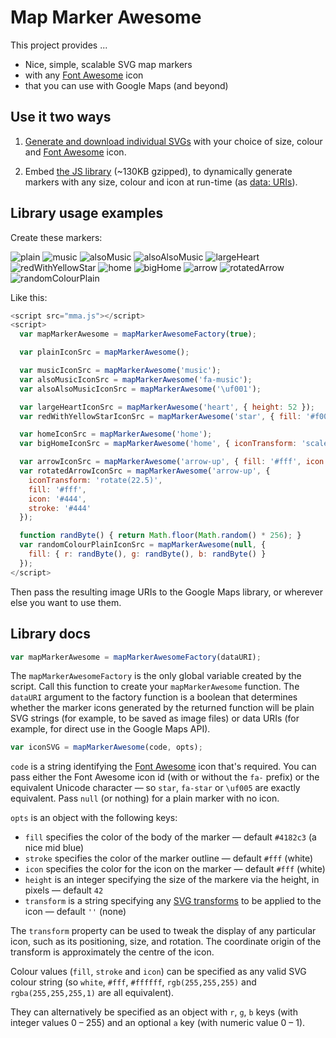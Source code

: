 # Map Marker Awesome

This project provides ...

* Nice, simple, scalable SVG map markers
* with any [Font Awesome](http://fontawesome.io/) icon
* that you can use with Google Maps (and beyond)

## Use it two ways

1. [Generate and download individual SVGs](https://jawj.github.io/MapMarkerAwesome/) with your choice of size, colour and [Font Awesome](http://fontawesome.io/) icon.

2. Embed [the JS library](https://github.com/jawj/MapMarkerAwesome/blob/master/built/mma.js) (~130KB gzipped), to dynamically generate markers with any size, colour and icon at run-time (as [data: URIs](https://en.wikipedia.org/wiki/Data_URI_scheme)).

## Library usage examples

Create these markers:

![plain](https://jawj.github.io/MapMarkerAwesome/examples/plain.svg)
![music](https://jawj.github.io/MapMarkerAwesome/examples/music.svg)
![alsoMusic](https://jawj.github.io/MapMarkerAwesome/examples/alsoMusic.svg)
![alsoAlsoMusic](https://jawj.github.io/MapMarkerAwesome/examples/alsoAlsoMusic.svg)
![largeHeart](https://jawj.github.io/MapMarkerAwesome/examples/largeHeart.svg)
![redWithYellowStar](https://jawj.github.io/MapMarkerAwesome/examples/redWithYellowStar.svg)
![home](https://jawj.github.io/MapMarkerAwesome/examples/home.svg)
![bigHome](https://jawj.github.io/MapMarkerAwesome/examples/bigHome.svg)
![arrow](https://jawj.github.io/MapMarkerAwesome/examples/arrow.svg)
![rotatedArrow](https://jawj.github.io/MapMarkerAwesome/examples/rotatedArrow.svg)
![randomColourPlain](https://jawj.github.io/MapMarkerAwesome/examples/randomColourPlain.svg)

Like this:

```javascript
<script src="mma.js"></script>
<script>
  var mapMarkerAwesome = mapMarkerAwesomeFactory(true);

  var plainIconSrc = mapMarkerAwesome();

  var musicIconSrc = mapMarkerAwesome('music');
  var alsoMusicIconSrc = mapMarkerAwesome('fa-music');
  var alsoAlsoMusicIconSrc = mapMarkerAwesome('\uf001');

  var largeHeartIconSrc = mapMarkerAwesome('heart', { height: 52 });
  var redWithYellowStarIconSrc = mapMarkerAwesome('star', { fill: '#f00', icon: '#ff0' });

  var homeIconSrc = mapMarkerAwesome('home');
  var bigHomeIconSrc = mapMarkerAwesome('home', { iconTransform: 'scale(1.25)' });

  var arrowIconSrc = mapMarkerAwesome('arrow-up', { fill: '#fff', icon: '#444', stroke: '#444' });
  var rotatedArrowIconSrc = mapMarkerAwesome('arrow-up', { 
    iconTransform: 'rotate(22.5)', 
    fill: '#fff', 
    icon: '#444', 
    stroke: '#444'
  });

  function randByte() { return Math.floor(Math.random() * 256); }
  var randomColourPlainIconSrc = mapMarkerAwesome(null, { 
    fill: { r: randByte(), g: randByte(), b: randByte() } 
  });
</script>
```

Then pass the resulting image URIs to the Google Maps library, or wherever else you want to use them.

## Library docs

```javascript
var mapMarkerAwesome = mapMarkerAwesomeFactory(dataURI);
```

The `mapMarkerAwesomeFactory` is the only global variable created by the script. Call this function to create your `mapMarkerAwesome` function. The `dataURI` argument to the factory function is a boolean that determines whether the marker icons generated by the returned function will be plain SVG strings (for example, to be saved as image files) or data URIs (for example, for direct use in the Google Maps API).

```javascript
var iconSVG = mapMarkerAwesome(code, opts);
```

`code` is a string identifying the [Font Awesome](http://fontawesome.io/) icon that's required. You can pass either the Font Awesome icon id (with or without the `fa-` prefix) or the equivalent Unicode character — so `star`, `fa-star` or `\uf005` are exactly equivalent. Pass `null` (or nothing) for a plain marker with no icon.

`opts` is an object with the following keys:

* `fill` specifies the color of the body of the marker — default `#4182c3` (a nice mid blue)
* `stroke` specifies the color of the marker outline — default `#fff` (white)
* `icon` specifies the color for the icon on the marker — default `#fff` (white)
* `height` is an integer specifying the size of the markere via the height, in pixels — default `42`
* `transform` is a string specifying any [SVG transforms](https://developer.mozilla.org/en/docs/Web/SVG/Attribute/transform) to be applied to the icon — default `''` (none)

The `transform` property can be used to tweak the display of any particular icon, such as its positioning, size, and rotation. The coordinate origin of the transform is approximately the centre of the icon.

Colour values (`fill`, `stroke` and `icon`) can be specified as any valid SVG colour string (so `white`, `#fff`, `#ffffff`, `rgb(255,255,255)` and `rgba(255,255,255,1)` are all equivalent). 

They can alternatively be specified as an object with `r`, `g`, `b` keys (with integer values 0 – 255) and an optional `a` key (with numeric value 0 – 1).

